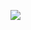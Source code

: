 ![](https://github.com/TutorialDoctor/Web-Practice-Projects/blob/master/Screenshots/calculators.png?raw=true)
